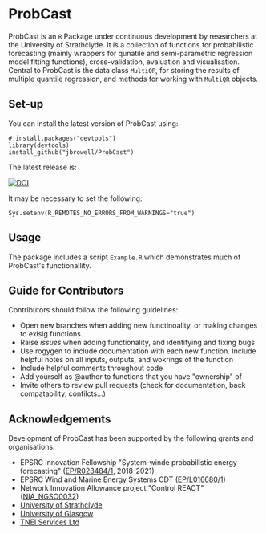 # ProbCast

ProbCast is an `R` Package under continuous development by researchers at the University of Strathclyde. It is a collection of functions for probabilistic forecasting (mainly wrappers for qunatile and semi-parametric regression model fitting functions), cross-validation, evaluation and visualisation. Central to ProbCast is the data class `MultiQR`, for storing the results of multiple quantile regression, and methods for working with `MultiQR` objects.

## Set-up

You can install the latest version of ProbCast using:

    # install.packages("devtools")
    library(devtools)
    install_github("jbrowell/ProbCast")
    
The latest release is:

[![DOI](https://zenodo.org/badge/143147931.svg)](https://zenodo.org/badge/latestdoi/143147931)
    
It may be necessary to set the following:

    Sys.setenv(R_REMOTES_NO_ERRORS_FROM_WARNINGS="true")

## Usage

The package includes a script `Example.R` which demonstrates much of ProbCast's functionallity.

## Guide for Contributors
Contributors should follow the following guidelines:
- Open new branches when adding new functinoality, or making changes to exisig functions
- Raise *issues* when adding functionality, and identifying and fixing bugs
- Use rogygen to include documentation with each new function. Include helpful notes on all inputs, outputs, and wokrings of the function
- Include helpful comments throughout code
- Add yourself as @author to functions that you have "ownership" of
- Invite others to review pull requests (check for documentation, back compatability, confilcts...)

## Acknowledgements

Development of ProbCast has been supported by the following grants and organisations:
- EPSRC Innovation Fellowship "System-winde probabilistic energy forecasting" ([EP/R023484/1](https://gtr.ukri.org/projects?ref=EP/R023484/1), 2018-2021)
- EPSRC Wind and Marine Energy Systems CDT ([EP/L016680/1](https://gtr.ukri.org/projects?ref=EP/L016680/1))
- Network Innovation Allowance project "Control REACT" ([NIA_NGSO0032](https://smarter.energynetworks.org/projects/nia_ngso0032))
- [University of Strathclyde](https://www.strath.ac.uk/)
- [University of Glasgow](https://www.gla.ac.uk)
- [TNEI Services Ltd](https://www.tneigroup.com/)
